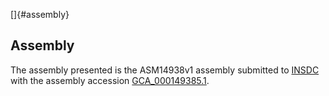 []{#assembly}

Assembly
--------

The assembly presented is the ASM14938v1 assembly submitted to
[INSDC](http://www.insdc.org) with the assembly accession
[GCA\_000149385.1](http://www.ebi.ac.uk/ena/data/view/GCA_000149385.1).
